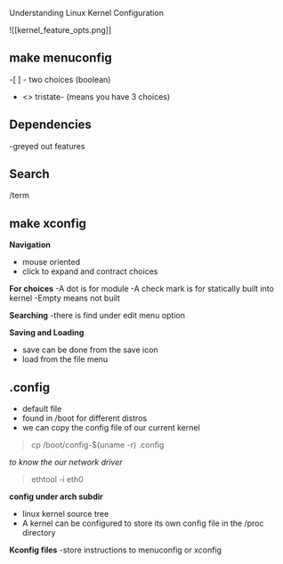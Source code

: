 Understanding Linux Kernel Configuration

![[kernel_feature_opts.png]]
## make menuconfig
-\[ \] - two choices (boolean)
- <> tristate- (means you have 3 choices)

## Dependencies 
 -greyed out features
 
 ## Search
 /term
 
 ## make xconfig
 **Navigation**
 - mouse oriented
 - click to expand and contract choices

**For choices**
-A dot is for module
 -A check mark is for statically built into kernel
 -Empty means not built
 
 **Searching**
 -there is find under edit menu option
 
 **Saving and Loading**
 - save can be done from the save icon
 - load from the file menu

## .config
- default file 
- found in /boot for different distros
- we can copy the config file of our current kernel 
> cp /boot/config-$(uname -r) .config

*to know the our network driver*
> ethtool -i eth0

**config under arch subdir**
- linux kernel source tree
- A kernel can be configured to store its own config file in the /proc directory

**Kconfig files**
-store instructions to menuconfig or xconfig
